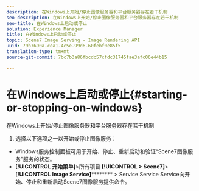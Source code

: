 ```yaml
---
description: 在Windows上开始/停止图像服务器和平台服务器存在若干机制
seo-description: 在Windows上开始/停止图像服务器和平台服务器存在若干机制
seo-title: 在Windows上启动或停止
solution: Experience Manager
title: 在Windows上启动或停止
topic: Scene7 Image Serving - Image Rendering API
uuid: 79b7690a-cea1-4c5e-99d6-60febf0e85f5
translation-type: tm+mt
source-git-commit: 7bc7b3a86fbcdc57cfdc31745fae3afc06e44b15

---
```



# 在Windows上启动或停止{#starting-or-stopping-on-windows}

在Windows上开始/停止图像服务器和平台服务器存在若干机制

1. 选择以下选项之一以开始或停止图像服务：

* Windows服务控制面板可用于开始、停止、重新启动和验证“Scene7图像服务”服务的状态。
* **[!UICONTROL 开始菜单]**>所有项目 **[!UICONTROL > Scene7]**> **[!UICONTROL Image Service]********** > Service Service Service向开始、停止和重新启动Scene7图像服务提供命令。

